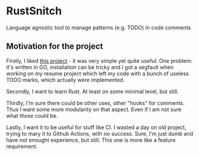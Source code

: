 # RustSnitch
Language agnostic tool to manage patterns (e.g. TODO) in code comments

## Motivation for the project
Firstly, I liked [this project](https://github.com/tsoding/snitch) - it was very simple yet quite useful.
One problem: it's written in GO, installation can be tricky and I got a segfault when working on my resume project which left my code with a bunch of useless TODO marks, which actually were implemented.

Secondly, I want to learn Rust. At least on some minimal level, but still.

Thirdly, I'm sure there could be other uses, other "hooks" for comments. Thus I want some more modularity on that aspect. Even if I am not sure what those could be.

Lastly, I want it to be useful for stuff like CI. I wasted a day on old project, trying to mary it to Github Actions, with no success. Sure, I'm just dumb and have not enought experience, but still. This one is more like a feature requirement.
